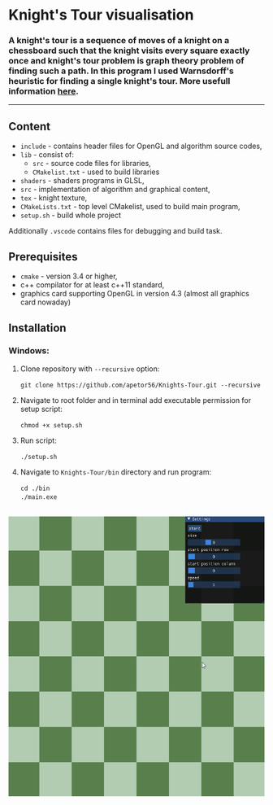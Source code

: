 # Knight's Tour visualisation
### A knight's tour is a sequence of moves of a knight on a chessboard such that the knight visits every square exactly once and knight's tour problem is graph theory problem of finding such a path. In this program I used Warnsdorff's heuristic for finding a single knight's tour. More usefull information [here](https://bradfieldcs.com/algos/graphs/knights-tour/).
---
## Content
- `include` - contains header files for OpenGL and algorithm source codes,
- `lib` - consist of:
    - `src` - source code files for libraries,
    - `CMakelist.txt` - used to build libraries
- `shaders` - shaders programs in GLSL,
- `src` - implementation of algorithm and graphical content,
- `tex` - knight texture,
- `CMakeLists.txt` - top level CMakelist, used to build main program,
- `setup.sh` - build whole project

Additionally `.vscode` contains files for debugging and build task.

## Prerequisites
- `cmake` - version 3.4 or higher,
- c++ compilator for at least c++11 standard,
- graphics card supporting OpenGL in version 4.3 (almost all graphics card nowaday)

## Installation
### Windows:
1. Clone repository with `--recursive` option:

    `git clone https://github.com/apetor56/Knights-Tour.git --recursive`

2. Navigate to root folder and in terminal add executable permission for setup script:

    `chmod +x setup.sh`

3. Run script:

    `./setup.sh`

4. Navigate to `Knights-Tour/bin` directory and run program:
   
   `cd ./bin`<br>
   `./main.exe`

<br>
<img src="https://github.com/apetor56/Knights-Tour/blob/master/Animation.gif" width="550" height="550"/>
